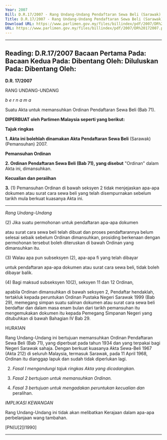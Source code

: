 ```yaml
---
Year: 2007
Bill: D.R.17/2007 - Rang Undang-Undang Pendaftaran Sewa Beli (Sarawak) (Pemansuhan) 2007 (Lulus)
Title: D.R.17/2007 - Rang Undang-Undang Pendaftaran Sewa Beli (Sarawak) (Pemansuhan) 2007 (Lulus)
Download URL: https://www.parlimen.gov.my/files/billindex/pdf/2007/DR%20172007.pdf
URL: https://www.parlimen.gov.my/files/billindex/pdf/2007/DR%20172007.pdf
---
```

---
Reading:
D.R.17/2007
Bacaan Pertama Pada:
Bacaan Kedua Pada:
Dibentang Oleh:
Diluluskan Pada:
Dibentang Oleh:
---

**D.R. 17/2007**

RANG UNDANG-UNDANG

_b e r n a m a_

Suatu Akta untuk memansuhkan Ordinan Pendaftaran Sewa Beli
(Bab 71).

**DIPERBUAT oleh Parlimen Malaysia seperti yang berikut:**

**Tajuk ringkas**

**1.  Akta ini bolehlah dinamakan Akta Pendaftaran Sewa Beli**
(Sarawak) (Pemansuhan) 2007.

**Pemansuhan Ordinan**

**2.  Ordinan Pendaftaran Sewa Beli (Bab 71), yang disebut**
"Ordinan" dalam Akta ini, dimansuhkan.

**Kecualian dan peraiihan**

**3.** (1) Pemansuhan Ordinan di bawah seksyen 2 tidak menjejaskan
apa-apa dokumen atau surat cara sewa beli yang telah disempurnakan
sebelum tarikh mula berkuat kuasanya Akta ini.


-----

_Rang Undang-Undang_

(2) Jika suatu permohonan untuk pendaftaran apa-apa dokumen

atau surat cara sewa beli telah dibuat dan proses pendaftarannya
belum selesai sebaik sebelum Ordinan dimansuhkan, prosiding
berkenaan dengan permohonan tersebut boleh diteruskan di bawah
Ordinan yang dimansuhkan itu.

(3) Walau apa pun subseksyen (2), apa-apa fi yang telah dibayar

untuk pendaftaran apa-apa dokumen atau surat cara sewa beli,
tidak boleh dibayar balik.

(4) Bagi maksud subseksyen 10(2), seksyen 11 dan 12 Ordinan,

apabila Ordinan dimansuhkan di bawah seksyen 2, Pendaftar
hendaklah, tertakluk kepada peruntukan Ordinan Pustaka Negeri
Sarawak 1999 (Bab 29), memegang simpan suatu salinan dokumen
atau surat cara sewa beli berdaftar dan dalam masa enam bulan
dari tarikh pemansuhan itu mengemukakan dokumen itu kepada
Pemegang Simpanan Negeri yang ditubuhkan di bawah Bahagian
IV Bab 29.

HURA1AN

Rang Undang-Undang ini bertujuan memansuhkan Ordinan Pendaftaran
Sewa Beli (Bab 71), yang diperbuat pada tahun 1934 dan yang terpakai
bagi Negeri Sarawak sahaja. Dengan berkuat kuasanya Akta Sewa-Beli 1967
(Akta 212) di seluruh Malaysia, termasuk Sarawak, pada 11 April 1968,
Ordinan itu dianggap lapuk dan sudah tidak diperlukan lagi.

2. _Fasal I mengandungi tajuk ringkas Akta yang dicadangkan._

3. _Fasal 2 bertujuan untuk memansuhkan Ordinan._

4. _Fasal 3 bertujuan untuk mengadakan peruntukan kecualian dan_
peralihan.

_IMPLIKASI KEWANGAN_

Rang Undang-Undang ini tidak akan melibatkan Kerajaan dalam apa-apa
perbelanjaan wang tambahan.

[PN(U[2])1990]


-----

